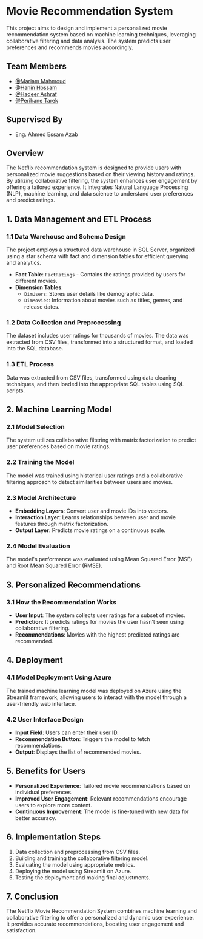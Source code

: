 # Movie Recommendation System

This project aims to design and implement a personalized movie recommendation system based on machine learning techniques, leveraging collaborative filtering and data analysis. The system predicts user preferences and recommends movies accordingly.

## Team Members
- [@Mariam Mahmoud](https://github.com/mariam573)
- [@Hanin Hossam](https://github.com/Haninhossam)
- [@Hadeer Ashraf](https://github.com/HadeerAshraf209)
- [@Perihane Tarek](https://github.com/CyPerry)

## Supervised By
- Eng. Ahmed Essam Azab

## Overview
The Netflix recommendation system is designed to provide users with personalized movie suggestions based on their viewing history and ratings. By utilizing collaborative filtering, the system enhances user engagement by offering a tailored experience. It integrates Natural Language Processing (NLP), machine learning, and data science to understand user preferences and predict ratings.

## 1. Data Management and ETL Process

### 1.1 Data Warehouse and Schema Design
The project employs a structured data warehouse in SQL Server, organized using a star schema with fact and dimension tables for efficient querying and analytics.

- **Fact Table**: `FactRatings` - Contains the ratings provided by users for different movies.
- **Dimension Tables**:
  - `DimUsers`: Stores user details like demographic data.
  - `DimMovies`: Information about movies such as titles, genres, and release dates.

### 1.2 Data Collection and Preprocessing
The dataset includes user ratings for thousands of movies. The data was extracted from CSV files, transformed into a structured format, and loaded into the SQL database.

### 1.3 ETL Process
Data was extracted from CSV files, transformed using data cleaning techniques, and then loaded into the appropriate SQL tables using SQL scripts.

## 2. Machine Learning Model

### 2.1 Model Selection
The system utilizes collaborative filtering with matrix factorization to predict user preferences based on movie ratings.

### 2.2 Training the Model
The model was trained using historical user ratings and a collaborative filtering approach to detect similarities between users and movies.

### 2.3 Model Architecture
- **Embedding Layers**: Convert user and movie IDs into vectors.
- **Interaction Layer**: Learns relationships between user and movie features through matrix factorization.
- **Output Layer**: Predicts movie ratings on a continuous scale.

### 2.4 Model Evaluation
The model's performance was evaluated using Mean Squared Error (MSE) and Root Mean Squared Error (RMSE).

## 3. Personalized Recommendations

### 3.1 How the Recommendation Works
- **User Input**: The system collects user ratings for a subset of movies.
- **Prediction**: It predicts ratings for movies the user hasn’t seen using collaborative filtering.
- **Recommendations**: Movies with the highest predicted ratings are recommended.

## 4. Deployment

### 4.1 Model Deployment Using Azure
The trained machine learning model was deployed on Azure using the Streamlit framework, allowing users to interact with the model through a user-friendly web interface.

### 4.2 User Interface Design
- **Input Field**: Users can enter their user ID.
- **Recommendation Button**: Triggers the model to fetch recommendations.
- **Output**: Displays the list of recommended movies.

## 5. Benefits for Users
- **Personalized Experience**: Tailored movie recommendations based on individual preferences.
- **Improved User Engagement**: Relevant recommendations encourage users to explore more content.
- **Continuous Improvement**: The model is fine-tuned with new data for better accuracy.

## 6. Implementation Steps
1. Data collection and preprocessing from CSV files.
2. Building and training the collaborative filtering model.
3. Evaluating the model using appropriate metrics.
4. Deploying the model using Streamlit on Azure.
5. Testing the deployment and making final adjustments.

## 7. Conclusion
The Netflix Movie Recommendation System combines machine learning and collaborative filtering to offer a personalized and dynamic user experience. It provides accurate recommendations, boosting user engagement and satisfaction.
